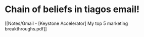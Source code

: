# Chain of beliefs in tiagos email!

[[Notes/Gmail - [Keystone Accelerator] My top 5 marketing breakthroughs.pdf]]